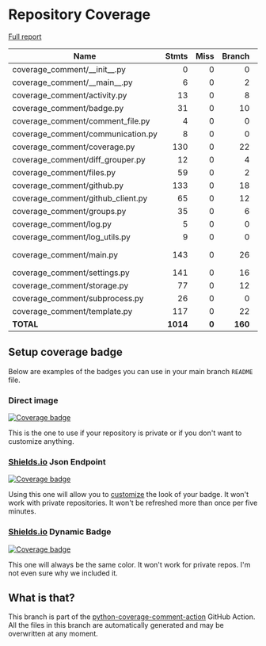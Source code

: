# Repository Coverage

[Full report](https://htmlpreview.github.io/?https://github.com/py-cov-action/python-coverage-comment-action/blob/python-coverage-comment-action-data/htmlcov/index.html)

| Name                                |    Stmts |     Miss |   Branch |   BrPart |   Cover |   Missing |
|------------------------------------ | -------: | -------: | -------: | -------: | ------: | --------: |
| coverage\_comment/\_\_init\_\_.py   |        0 |        0 |        0 |        0 |    100% |           |
| coverage\_comment/\_\_main\_\_.py   |        6 |        0 |        2 |        0 |    100% |           |
| coverage\_comment/activity.py       |       13 |        0 |        8 |        0 |    100% |           |
| coverage\_comment/badge.py          |       31 |        0 |       10 |        0 |    100% |           |
| coverage\_comment/comment\_file.py  |        4 |        0 |        0 |        0 |    100% |           |
| coverage\_comment/communication.py  |        8 |        0 |        0 |        0 |    100% |           |
| coverage\_comment/coverage.py       |      130 |        0 |       22 |        0 |    100% |           |
| coverage\_comment/diff\_grouper.py  |       12 |        0 |        4 |        0 |    100% |           |
| coverage\_comment/files.py          |       59 |        0 |        2 |        0 |    100% |           |
| coverage\_comment/github.py         |      133 |        0 |       18 |        0 |    100% |           |
| coverage\_comment/github\_client.py |       65 |        0 |       12 |        0 |    100% |           |
| coverage\_comment/groups.py         |       35 |        0 |        6 |        0 |    100% |           |
| coverage\_comment/log.py            |        5 |        0 |        0 |        0 |    100% |           |
| coverage\_comment/log\_utils.py     |        9 |        0 |        0 |        0 |    100% |           |
| coverage\_comment/main.py           |      143 |        0 |       26 |        1 |     99% |  145->151 |
| coverage\_comment/settings.py       |      141 |        0 |       16 |        0 |    100% |           |
| coverage\_comment/storage.py        |       77 |        0 |       12 |        0 |    100% |           |
| coverage\_comment/subprocess.py     |       26 |        0 |        0 |        0 |    100% |           |
| coverage\_comment/template.py       |      117 |        0 |       22 |        0 |    100% |           |
|                           **TOTAL** | **1014** |    **0** |  **160** |    **1** | **99%** |           |


## Setup coverage badge

Below are examples of the badges you can use in your main branch `README` file.

### Direct image

[![Coverage badge](https://raw.githubusercontent.com/py-cov-action/python-coverage-comment-action/python-coverage-comment-action-data/badge.svg)](https://htmlpreview.github.io/?https://github.com/py-cov-action/python-coverage-comment-action/blob/python-coverage-comment-action-data/htmlcov/index.html)

This is the one to use if your repository is private or if you don't want to customize anything.

### [Shields.io](https://shields.io) Json Endpoint

[![Coverage badge](https://img.shields.io/endpoint?url=https://raw.githubusercontent.com/py-cov-action/python-coverage-comment-action/python-coverage-comment-action-data/endpoint.json)](https://htmlpreview.github.io/?https://github.com/py-cov-action/python-coverage-comment-action/blob/python-coverage-comment-action-data/htmlcov/index.html)

Using this one will allow you to [customize](https://shields.io/endpoint) the look of your badge.
It won't work with private repositories. It won't be refreshed more than once per five minutes.

### [Shields.io](https://shields.io) Dynamic Badge

[![Coverage badge](https://img.shields.io/badge/dynamic/json?color=brightgreen&label=coverage&query=%24.message&url=https%3A%2F%2Fraw.githubusercontent.com%2Fpy-cov-action%2Fpython-coverage-comment-action%2Fpython-coverage-comment-action-data%2Fendpoint.json)](https://htmlpreview.github.io/?https://github.com/py-cov-action/python-coverage-comment-action/blob/python-coverage-comment-action-data/htmlcov/index.html)

This one will always be the same color. It won't work for private repos. I'm not even sure why we included it.

## What is that?

This branch is part of the
[python-coverage-comment-action](https://github.com/marketplace/actions/python-coverage-comment)
GitHub Action. All the files in this branch are automatically generated and may be
overwritten at any moment.